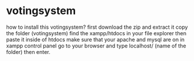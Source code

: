 # votingsystem
how to install this votingsystem?
first download the zip and extract it
copy the folder (votingsystem)
find the xampp/htdocs in your file explorer
then paste it inside of htdocs
make sure that your apache and mysql are on in xampp control panel
go to your browser and type localhost/ (name of the folder) then enter.
